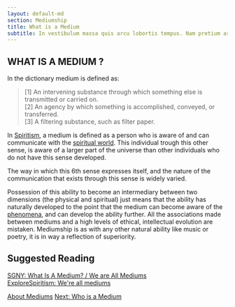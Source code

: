 ```yaml
---
layout: default-md
section: Mediumship
title: What is a Medium
subtitle: In vestibulum massa quis arcu lobortis tempus. Nam pretium arcu in odio vulputate luctus.
---
```


## WHAT IS A MEDIUM ?

In the dictionary medium is defined as:
> [1] An intervening substance through which something else is transmitted or carried on.  
> [2] An agency by which something is accomplished, conveyed, or transferred.  
> [3] A filtering substance, such as filter paper.  

In [Spiritism](/spiritism), a medium is defined as a person who is aware of and can communicate with the [spiritual world](/about/spiritual-world). This individual trough this other sense, is aware of a larger part of the universe than other individuals who do not have this sense developed.

The way in which this 6th sense expresses itself, and the nature of the communication that exists through this sense is widely varied.

Possession of this ability to become an intermediary between two dimensions (the physical and spiritual) just means that the ability has naturally developed to the point that the medium can become aware of the [phenomena](phenomena), and can develop the ability further. All the associations made between mediums and a high levels of ethical, intellectual evolution are mistaken. Mediumship is as with any other natural ability like music or poetry, it is in way a reflection of superiority.


## Suggested Reading
[SGNY: What Is A Medium? / We are All Mediums](http://www.sgny.org/spiritism-guide/mediumship/a-medium/)  
[ExploreSpiritism: We're all mediums](http://www.explorespiritism.com/Science_Mediumship_We're%20All_Intro.htm)  


<a href="mediums" class="button">About Mediums</a>
<a href="who-is-medium" class="button">Next: Who is a Medium</a>
